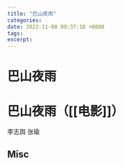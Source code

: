 ```yaml
---
title: "巴山夜雨"
categories: 
date: 2022-11-08 09:37:18 +0800
tags: 
excerpt: 
---
```



# 巴山夜雨




# 巴山夜雨（[[电影]]）

李志舆
张瑜





## Misc



